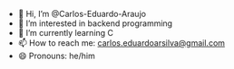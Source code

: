 - 👋 Hi, I’m @Carlos-Eduardo-Araujo
- 👀 I’m interested in backend programming
- 🌱 I’m currently learning C
- 📫 How to reach me: carlos.eduardoarsilva@gmail.com
- 😄 Pronouns: he/him
<!---
Carlos-Eduardo-Araujo/Carlos-Eduardo-Araujo is a ✨ special ✨ repository because its `README.md` (this file) appears on your GitHub profile.
You can click the Preview link to take a look at your changes.
--->
